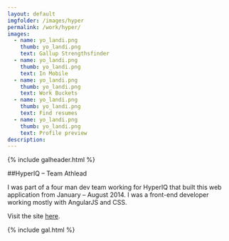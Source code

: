 ```yaml
---
layout: default
imgfolder: /images/hyper
permalink: /work/hyper/
images:
  - name: yo_landi.png
    thumb: yo_landi.png
    text: Gallup Strengthsfinder
  - name: yo_landi.png
    thumb: yo_landi.png
    text: In Mobile
  - name: yo_landi.png
    thumb: yo_landi.png
    text: Work Buckets
  - name: yo_landi.png
    thumb: yo_landi.png
    text: Find resumes
  - name: yo_landi.png
    thumb: yo_landi.png
    text: Profile preview
description: 
---
```


{% include galheader.html %}

##HyperIQ – Team Athlead

I was part of a four man dev team working for HyperIQ that built this web application from January – August 2014. I was a front-end developer working mostly with AngularJS and CSS. 

Visit the site [here](http://www.teamathlead.com).

{% include gal.html %}

<!-- http://christianspecht.de/2014/03/08/generating-an-image-gallery-with-jekyll-and-lightbox2/ -->